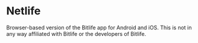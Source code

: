 # Netlife

Browser-based version of the Bitlife app for Android and iOS. This is not in any way affiliated with Bitlife or the developers of Bitlife. 


